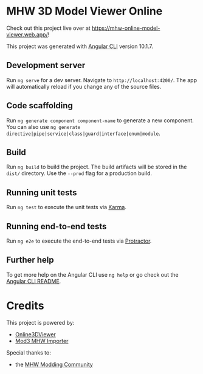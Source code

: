# MHW 3D Model Viewer Online

Check out this project live over at https://mhw-online-model-viewer.web.app/!

This project was generated with [Angular CLI](https://github.com/angular/angular-cli) version 10.1.7.

## Development server

Run `ng serve` for a dev server. Navigate to `http://localhost:4200/`. The app will automatically reload if you change any of the source files.

## Code scaffolding

Run `ng generate component component-name` to generate a new component. You can also use `ng generate directive|pipe|service|class|guard|interface|enum|module`.

## Build

Run `ng build` to build the project. The build artifacts will be stored in the `dist/` directory. Use the `--prod` flag for a production build.

## Running unit tests

Run `ng test` to execute the unit tests via [Karma](https://karma-runner.github.io).

## Running end-to-end tests

Run `ng e2e` to execute the end-to-end tests via [Protractor](http://www.protractortest.org/).

## Further help

To get more help on the Angular CLI use `ng help` or go check out the [Angular CLI README](https://github.com/angular/angular-cli/blob/master/README.md).

# Credits

This project is powered by:

* [Online3DViewer](https://github.com/kovacsv/Online3DViewer)
* [Mod3 MHW Importer](https://github.com/AsteriskAmpersand/Mod3-MHW-Importer)

Special thanks to:

* the [MHW Modding Community](https://github.com/Ezekial711/MonsterHunterWorldModding)
